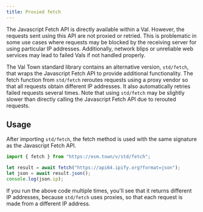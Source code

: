 ```yaml
---
title: Proxied fetch
---
```


The Javascript Fetch API is directly available within a Val. However, the requests sent using this API are not proxied or retried. This is problematic in some use cases where requests may be blocked by the receiving server for using particular IP addresses. Additionally, network blips or unreliable web services may lead to failed Vals if not handled properly.

The Val Town standard library contains an alternative version, `std/fetch`, that wraps the Javascript Fetch API to provide additional functionality. The fetch function from `std/fetch` reroutes requests using a proxy vendor so that all requests obtain different IP addresses. It also automatically retries failed requests several times. Note that using `std/fetch` may be slightly slower than directly calling the Javascript Fetch API due to rerouted requests.

## Usage

After importing `std/fetch`, the fetch method is used with the same signature as the Javascript Fetch API.

```ts val
import { fetch } from "https://esm.town/v/std/fetch";

let result = await fetch("https://api64.ipify.org?format=json");
let json = await result.json();
console.log(json.ip);
```

If you run the above code multiple times, you'll see that it returns different IP addresses, because `std/fetch` uses proxies, so that each request is made from a different IP address.
